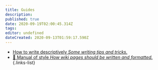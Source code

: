 ```yaml
---
title: Guides
description: 
published: true
date: 2020-09-19T02:00:45.314Z
tags: 
editor: undefined
dateCreated: 2020-09-13T01:59:17.590Z
---
```


- [How to write descriptively *Some writing tips and tricks.*](/guides/how-to-write-descriptively)
- [:book: Manual of style *How wiki pages should be written and formatted.*](/guides/manual-of-style)
{.links-list}